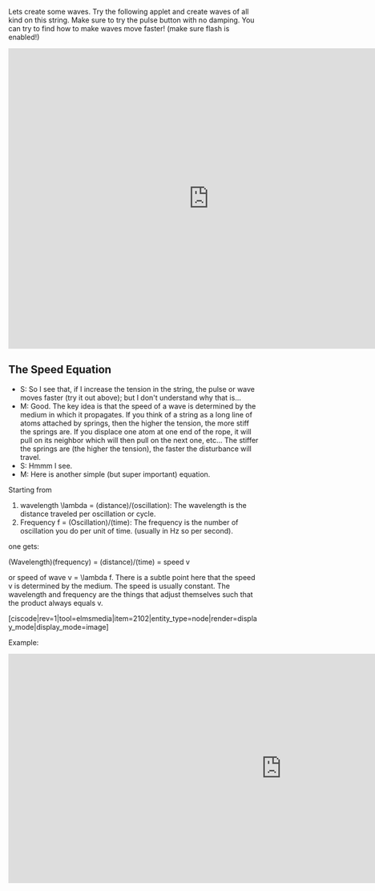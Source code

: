 Lets create some waves. Try the following applet and create waves of all kind on this string. Make sure to try the pulse button with no damping. You can try to find how to make waves move faster! (make sure flash is enabled!)

<iframe frameborder="0" height="600" scrolling="no" src="https://phet.colorado.edu/sims/wave-on-a-string/wave-on-a-string_en.html" width="800"></iframe>

## The Speed Equation

- S: So I see that, if I increase the tension in the string, the pulse or wave moves faster (try it out above); but I don't understand why that is...
- M: Good. The key idea is that the speed of a wave is determined by the medium in which it propagates. If you think of a string as a long line of atoms attached by springs, then the higher the tension, the more stiff the springs are. If you displace one atom at one end of the rope, it will pull on its neighbor which will then pull on the next one, etc... The stiffer the springs are (the higher the tension), the faster the disturbance will travel.
- S: Hmmm I see.
- M: Here is another simple (but super important) equation.

Starting from

1. wavelength <lrn-math>\lambda</lrn-math> = (distance)/(oscillation): The wavelength is the distance traveled per oscillation or cycle.
2. Frequency f = (Oscillation)/(time): The frequency is the number of oscillation you do per unit of time. (usually in Hz so per second).

one gets:

(Wavelength)(frequency) = (distance)/(time) = speed v

or speed of wave <lrn-math>v = \lambda f</lrn-math>. There is a subtle point here that the speed v is determined by the medium. The speed is usually constant. The wavelength and frequency are the things that adjust themselves such that the product always equals v.

[ciscode|rev=1|tool=elmsmedia|item=2102|entity_type=node|render=display_mode|display_mode=image]

Example:
<iframe src="https://h5p.org/h5p/embed/80945" width="1090" height="458" frameborder="0" allowfullscreen="allowfullscreen"></iframe><script src="https://h5p.org/sites/all/modules/h5p/library/js/h5p-resizer.js" charset="UTF-8"></script>